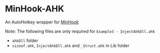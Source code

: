 # MinHook-AHK
An AutoHotkey wrapper for [MinHook](https://github.com/TsudaKageyu/minhook)

Note: The following files are only required for `Example3 - InjectAhkDll.ahk`
- `ahkDll` folder
- `sizeof.ahk`, `InjectAhkDll.ahk` and `_Struct.ahk` in Lib folder
